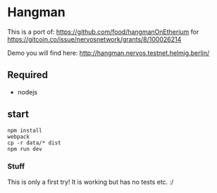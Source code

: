 # Hangman
This is a port of:
https://github.com/food/hangmanOnEtherium for https://gitcoin.co/issue/nervosnetwork/grants/8/100026214

Demo you will find here:
http://hangman.nervos.testnet.helmig.berlin/

## Required
- nodejs

## start
```
npm install
webpack
cp -r data/* dist
npm run dev
```

### Stuff
This is only a first try! It is working but has no tests etc. :/